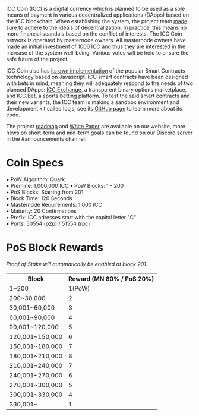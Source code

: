 ICC Coin (ICC) is a digital currency which is planned to be used as a sole means of payment in various decentralized applications (DApps) based on the ICC blockchain.  When establishing the system, the project team [made sure](https://internetcafecoin.com/#business) to adhere to the ideals of decentralization. In practice, this means no more financial scandals based on the conflict of interests. The ICC Coin network is operated by masternode owners. All masternode owners have made an initial investment of 1000 ICC and thus they are interested in the increase of the system well-being. Various votes will be held to ensure the safe future of the project.

ICC Coin also has [its own implementation](https://internetcafecoin.com/theme/companyBts/document/ICC_White_Paper_190314.pdf) of the popular Smart Contracts technology based on Javascript. ICC smart contracts have been designed with bets in mind, meaning they will adequately respond to the needs of two planned DApps: [ICC.Exchange](https://internetcafecoin.com/#), a transparent binary options marketplace, and ICC.Bet, a sports betting platform. To test the said smart contracts and their new variants, the ICC team is making a sandbox environment and development kit called Iccjs, see its [GitHub page](https://github.com/InternetCafeCoin/ICC-CORE) to learn more about its code.


The project [roadmap](https://internetcafecoin.com/#public_relation) and [White Paper](https://internetcafecoin.com/theme/companyBts/document/ICC_White_Paper_190314.pdf) are available on our website, more news on short-term and mid-term goals can be found [on our Discord server](https://discord.gg/MH85bzq) in the #announcements channel.

# Coin Specs

• PoW Algorithm: Quark  
• Premine: 1,000,000 ICC
• PoW Blocks: 1 - 200  
• PoS Blocks: Starting from 201  
• Block Time: 120 Seconds  
• Masternode Requirements: 1,000 ICC  
• Maturity: 20 Confirmations  
• Prefix: ICC adresses start with the capital letter "C"  
• Ports: 50554 (p2p) / 51554 (rpc)  


# PoS Block Rewards

_Proof of Stake will automatically be enabled at block 201._

<table>
  <tr>
      <th>Block</th>
      <th>Reward (MN 80% / PoS 20%)</th>
  </tr>
  <tr>
      <td>1~200</td>
      <td>1(PoW)</td>
  </tr>
  <tr>
      <td>200~30,000</td>
      <td>2</td>
  </tr>
  <tr>
      <td>30,001~60,000</td>
      <td>3</td>
  </tr>
  <tr>
      <td>60,001~90,000</td>
      <td>4</td>
  </tr>
  <tr>
      <td>90,001~120,000</td>
      <td>5</td>
  </tr>
  <tr>
      <td>120,001~150,000</td>
      <td>6</td>
  </tr>
  <tr>
      <td>150,001~180,000</td>
      <td>7</td>
  </tr>
  <tr>
      <td>180,001~210,000</td>
      <td>8</td>
  </tr>
  <tr>
      <td>210,001~240,000</td>
      <td>7</td>
  </tr>
  <tr>
      <td>240,001~270,000</td>
      <td>6</td>
  </tr>
  <tr>
      <td>270,001~300,000</td>
      <td>5</td>
  </tr>
  <tr>
      <td>300,001~330,000</td>
      <td>4</td>
  </tr>
  <tr>
      <td>330,001~</td>
      <td>1</td>
  </tr>
</table>

